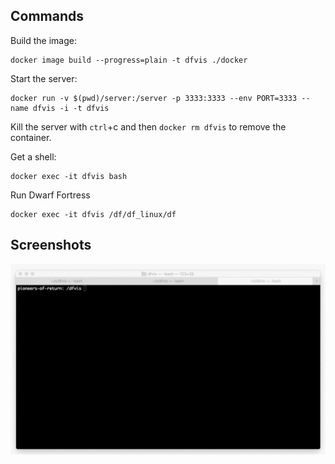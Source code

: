 ## Commands

Build the image:

```
docker image build --progress=plain -t dfvis ./docker
```

Start the server:

```
docker run -v $(pwd)/server:/server -p 3333:3333 --env PORT=3333 --name dfvis -i -t dfvis
```

Kill the server with `ctrl`+c and then `docker rm dfvis` to remove the container.

Get a shell:
```
docker exec -it dfvis bash
```

Run Dwarf Fortress
```
docker exec -it dfvis /df/df_linux/df
```

## Screenshots

![Screencast of running the steps above and having Dwarf Fortress start](media/container-dwarves.gif)